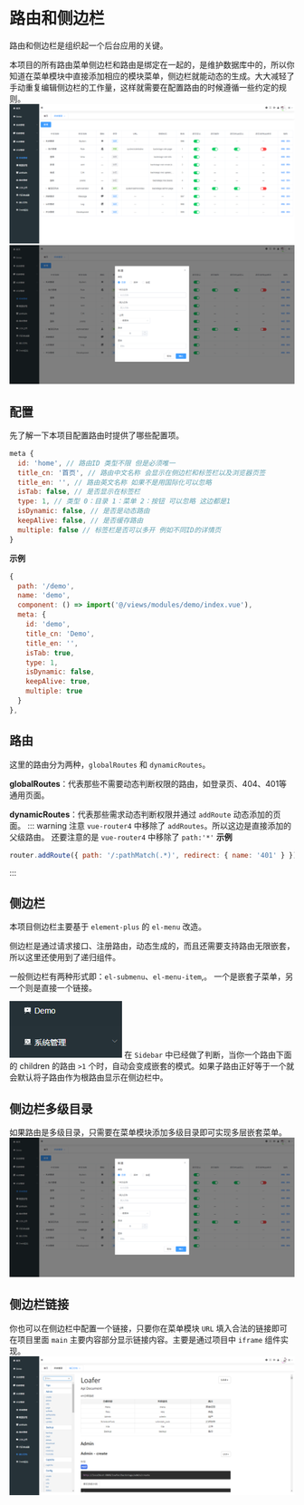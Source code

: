 # 路由和侧边栏
路由和侧边栏是组织起一个后台应用的关键。

本项目的所有路由菜单侧边栏和路由是绑定在一起的，是维护数据库中的，所以你知道在菜单模块中直接添加相应的模块菜单，侧边栏就能动态的生成。大大减轻了手动重复编辑侧边栏的工作量，这样就需要在配置路由的时候遵循一些约定的规则。
![](/images/menu.png)![](/images/menu-add.png)

## 配置
先了解一下本项目配置路由时提供了哪些配置项。
``` js
meta {
  id: 'home', // 路由ID 类型不限 但是必须唯一 
  title_cn: '首页', // 路由中文名称 会显示在侧边栏和标签栏以及浏览器页签
  title_en: '', // 路由英文名称 如果不是用国际化可以忽略
  isTab: false, // 是否显示在标签栏
  type: 1, // 类型 0：目录 1：菜单 2：按钮 可以忽略 这边都是1	
  isDynamic: false, // 是否是动态路由
  keepAlive: false, // 是否缓存路由
  multiple: false // 标签栏是否可以多开 例如不同ID的详情页
}

```
__示例__
``` js
{
  path: '/demo',
  name: 'demo',
  component: () => import('@/views/modules/demo/index.vue'),
  meta: {
    id: 'demo',
    title_cn: 'Demo',
    title_en: '',
    isTab: true,
    type: 1,
    isDynamic: false,
    keepAlive: true,
    multiple: true
  }
},
```

## 路由
这里的路由分为两种，`globalRoutes` 和 `dynamicRoutes`。

__globalRoutes__：代表那些不需要动态判断权限的路由，如登录页、404、401等通用页面。

__dynamicRoutes__：代表那些需求动态判断权限并通过 `addRoute` 动态添加的页面。
::: warning 注意
`vue-router4` 中移除了 `addRoutes`。所以这边是直接添加的父级路由。
还要注意的是 `vue-router4` 中移除了 `path:'*'`
__示例__
``` js
router.addRoute({ path: '/:pathMatch(.*)', redirect: { name: '401' } })
```
:::

## 侧边栏
本项目侧边栏主要基于 `element-plus` 的 `el-menu` 改造。

侧边栏是通过请求接口、注册路由，动态生成的，而且还需要支持路由无限嵌套，所以这里还使用到了递归组件。

一般侧边栏有两种形式即：`el-submenu`、`el-menu-item`,。 一个是嵌套子菜单，另一个则是直接一个链接。

![](/images/menu-example.png)
在 `Sidebar` 中已经做了判断，当你一个路由下面的 children 的路由 `>1` 个时，自动会变成嵌套的模式。如果子路由正好等于一个就会默认将子路由作为根路由显示在侧边栏中。

## 侧边栏多级目录
如果路由是多级目录，只需要在菜单模块添加多级目录即可实现多层嵌套菜单。
![](/images/menu-add.png)

## 侧边栏链接
你也可以在侧边栏中配置一个链接，只要你在菜单模块 `URL` 填入合法的链接即可在项目里面 `main` 主要内容部分显示链接内容。主要是通过项目中 `iframe` 组件实现。 
![](/images/api.png)